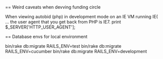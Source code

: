 == Weird caveats when devving funding circle

When viewing autobid (php) in development mode on an IE VM running IE( ... the user agent that you get back from PHP is IE7.
print $_SERVER['HTTP_USER_AGENT'];

== Database envs for local environment

bin/rake db:migrate RAILS_ENV=test
bin/rake db:migrate RAILS_ENV=cucumber
bin/rake db:migrate RAILS_ENV=development


